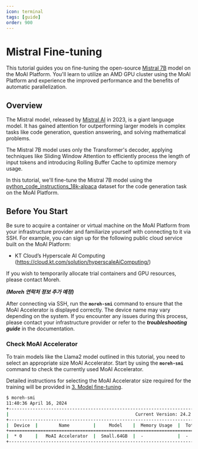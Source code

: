 ```yaml
---
icon: terminal
tags: [guide]
order: 900
---
```


# Mistral Fine-tuning

This tutorial guides you on fine-tuning the open-source [Mistral 7B](https://mistral.ai/news/announcing-mistral-7b/) model on the MoAI Platform. You'll learn to utilize an AMD GPU cluster using the MoAI Platform and experience the improved performance and the benefits of automatic parallelization.

## Overview

The Mistral model, released by [Mistral AI](https://mistral.ai/) in 2023, is a giant language model. It has gained attention for outperforming larger models in complex tasks like code generation, question answering, and solving mathematical problems.

The Mistral 7B model uses only the Transformer's decoder, applying techniques like Sliding Window Attention to efficiently process the length of input tokens and introducing Rolling Buffer Cache to optimize memory usage.

In this tutorial, we'll fine-tune the Mistral 7B model using the [python_code_instructions_18k-alpaca](https://huggingface.co/datasets/iamtarun/python_code_instructions_18k_alpaca) dataset for the code generation task on the MoAI Platform.

## Before You Start

Be sure to acquire a container or virtual machine on the MoAI Platform from your infrastructure provider and familiarize yourself with connecting to it via SSH. For example, you can sign up for the following public cloud service built on the MoAI Platform:

- KT Cloud’s Hyperscale AI Computing (https://cloud.kt.com/solution/hyperscaleAiComputing/)

If you wish to temporarily allocate trial containers and GPU resources, please contact Moreh.

***(Moreh 연락처 정보 추가 예정)***

After connecting via SSH, run the **`moreh-smi`** command to ensure that the MoAI Accelerator is displayed correctly. The device name may vary depending on the system. If you encounter any issues during this process, please contact your infrastructure provider or refer to the ***troubleshooting guide*** in the documentation.

### Check MoAI Accelerator

To train models like the Llama2 model outlined in this tutorial, you need to select an appropriate size MoAI Accelerator. Start by using the **`moreh-smi`** command to check the currently used MoAI Accelerator.

Detailed instructions for selecting the MoAI Accelerator size required for the training will be provided in [3. Model fine-tuning](3_fine_tuning.md).

```bash
$ moreh-smi
11:40:36 April 16, 2024
+-------------------------------------------------------------------------------------------------+
|                                                Current Version: 24.2.0  Latest Version: 24.2.0  |
+-------------------------------------------------------------------------------------------------+
|  Device  |        Name         |     Model    |  Memory Usage  |  Total Memory  |  Utilization  |
+=================================================================================================+
|  * 0     |   MoAI Accelerator  |  Small.64GB  |  -             |  -             |  -            |
+-------------------------------------------------------------------------------------------------+
```